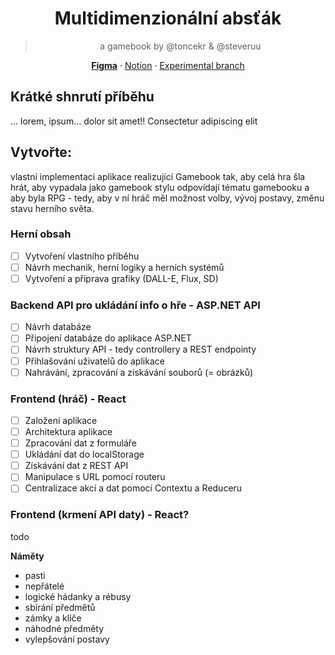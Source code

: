 <div align="center">

# Multidimenzionální absťák
> a gamebook by @toncekr & @steveruu  

**[Figma](https://www.figma.com/design/c06SWKpvasclNtKCNU2pQE/MDAGamebook?node-id=0-1&t=JM0Hsiub1j8QwFeF-1)** · [Notion](https://www.notion.so/steveruu/Multidimenzion-ln-abs-k-14492fa18d8f80ed82cfe8459281f9a7?pvs=4) · [Experimental branch](https://github.com/minjiyalabs/mda)

</div>

## Krátké shnrutí příběhu
... lorem, ipsum... dolor sit amet!! Consectetur adipiscing elit

## Vytvořte:
vlastní implementaci aplikace realizující Gamebook tak, aby celá hra šla hrát, aby vypadala jako gamebook stylu odpovídají tématu gamebooku a aby byla RPG - tedy, aby v ní hráč měl možnost volby, vývoj postavy, změnu stavu herního světa.

### Herní obsah 
- [ ] Vytvoření vlastního příběhu
- [ ] Návrh mechanik, herní logiky a herních systémů
- [ ] Vytvoření a příprava grafiky (DALL-E, Flux, SD)

### Backend API pro ukládání info o hře - ASP.NET API
- [ ] Návrh databáze
- [ ] Připojení databáze do aplikace ASP.NET
- [ ] Návrh struktury API - tedy controllery a REST endpointy
- [ ] Přihlašování uživatelů do aplikace
- [ ] Nahrávání, zpracování a získávání souborů (= obrázků)

### Frontend (hráč) - React
- [ ] Založení aplikace
- [ ] Architektura aplikace
- [ ] Zpracování dat z formuláře
- [ ] Ukládání dat do localStorage
- [ ] Získávání dat z REST API
- [ ] Manipulace s URL pomocí routeru
- [ ] Centralizace akcí a dat pomocí Contextu a Reduceru

### Frontend (krmení API daty) - React?
todo

**Náměty**
- pasti
- nepřátelé
- logické hádanky a rébusy
- sbírání předmětů
- zámky a klíče
- náhodné předměty
- vylepšování postavy
